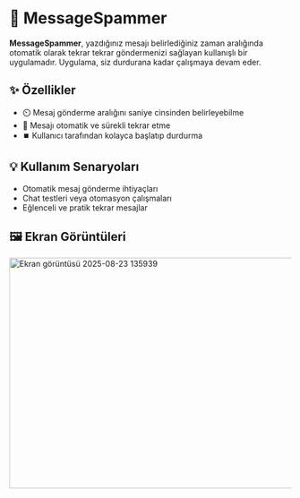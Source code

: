 # 📢 MessageSpammer

**MessageSpammer**, yazdığınız mesajı belirlediğiniz zaman aralığında otomatik olarak tekrar tekrar göndermenizi sağlayan kullanışlı bir uygulamadır. Uygulama, siz durdurana kadar çalışmaya devam eder.

## ✨ Özellikler

- ⏲️ Mesaj gönderme aralığını saniye cinsinden belirleyebilme  
- 🔄 Mesajı otomatik ve sürekli tekrar etme  
- ⏹️ Kullanıcı tarafından kolayca başlatıp durdurma  

## 💡 Kullanım Senaryoları

- Otomatik mesaj gönderme ihtiyaçları  
- Chat testleri veya otomasyon çalışmaları  
- Eğlenceli ve pratik tekrar mesajlar  

## 🖼️ Ekran Görüntüleri

<img width="1013" height="412" alt="Ekran görüntüsü 2025-08-23 135939" src="https://github.com/user-attachments/assets/8336d5ab-a8ff-4b74-abfb-afe9085e175b" />
